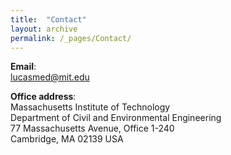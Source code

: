 ```yaml
---
title:  "Contact"
layout: archive
permalink: /_pages/Contact/
---
```


**Email**: \
lucasmed@mit.edu

**Office address**: \
Massachusetts Institute of Technology \
Department of Civil and Environmental Engineering \
77 Massachusetts Avenue, Office 1-240 \
Cambridge, MA 02139 USA

